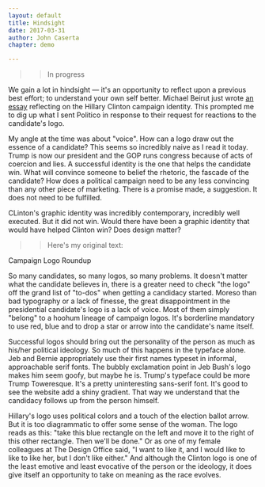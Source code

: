 ```yaml
---
layout: default
title: Hindsight
date: 2017-03-31
author: John Caserta
chapter: demo

---
```

>> In progress

We gain a lot in hindsight — it's an opportunity to reflect upon a previous best effort; to understand your own self better. Michael Beirut just wrote [an essay](http://designobserver.com/feature/im-with-her/39523) reflecting on the Hillary Clinton campaign identity. This prompted me to dig up what I sent Politico in response to their request for reactions to the candidate's logo.

My angle at the time was about "voice". How can a logo draw out the essence of a candidate? This seems so incredibly naive as I read it today. Trump is now our president and the GOP runs congress because of acts of coercion and lies. A successful identity is the one that helps the candidate win. What will convince someone to belief the rhetoric, the fascade of the candidate? How does a political campaign need to be any less convincing than any other piece of marketing. There is a promise made, a suggestion. It does not need to be fulfilled.

CLinton's graphic identity was incredibly contemporary, incredibly well executed. But it did not win. Would there have been a graphic identity that would have helped Clinton win? Does design matter?

>> Here's my original text:

Campaign Logo Roundup

So many candidates, so many logos, so many problems. It doesn't matter what the candidate believes in, there is a greater need to check "the logo" off the grand list of "to-dos" when getting a candidacy started. Moreso than bad typography or a lack of finesse, the great disappointment in the presidential candidate's logo is a lack of voice. Most of them simply "belong" to a hoohum lineage of campaign logos. It's borderline mandatory to use red, blue and to drop a star or arrow into the candidate's name itself.

Successful logos should bring out the personality of the person as much as his/her political ideology. So much of this happens in the typeface alone. Jeb and Bernie appropriately use their first names typeset in informal, approachable serif fonts. The bubbly exclamation point in Jeb Bush's logo makes him seem goofy, but maybe he is. Trump's typeface could be more Trump Toweresque. It's a pretty uninteresting sans-serif font. It's good to see the website add a shiny gradient. That way we understand that the candidacy follows up from the person himself.

Hillary's logo uses political colors and a touch of the election ballot arrow. But it is too diagrammatic to offer some sense of the woman. The logo reads as this: "take this blue rectangle on the left and move it to the right of this other rectangle. Then we'll be done." Or as one of my female colleagues at The Design Office said, "I want to like it, and I would like to like to like her, but I don't like either." And although the Clinton logo is one of the least emotive and least evocative of the person or the ideology, it does give itself an opportunity to take on meaning as the race evolves.
